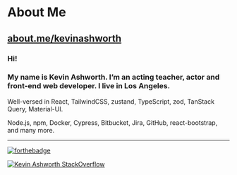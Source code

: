 # About Me

## [about.me/kevinashworth](https://about.me/kevinashworth)

### Hi! 

### My name is Kevin Ashworth. I’m an acting teacher, actor and front-end web developer. I live in Los Angeles.

Well-versed in React, TailwindCSS, zustand, TypeScript, zod, TanStack Query, Material-UI.

Node.js, npm, Docker, Cypress, Bitbucket, Jira, GitHub, react-bootstrap, and many more.

<!--
**kevinashworth/kevinashworth** is a ✨ _special_ ✨ repository because its `README.md` (this file) appears on your GitHub profile.

Here are some ideas to get you started:

- 🔭 I’m currently working on ...
- 🌱 I’m currently learning ...
- 👯 I’m looking to collaborate on ...
- 🤔 I’m looking for help with ...
- 💬 Ask me about ...
- 📫 How to reach me: ...
- 😄 Pronouns: ...
- ⚡ Fun fact: ...
-->

--- 

[![forthebadge](https://forthebadge.com/images/badges/as-seen-on-tv.svg)](https://imdb.me/kevinashworth)

[![Kevin Ashworth StackOverflow](https://stackoverflow-badge.herokuapp.com/api/StackOverflowBadge/7082724)](https://stackoverflow.com/users/7082724/kevin-ashworth)
